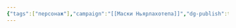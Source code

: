 ```yaml
---
{"tags":["персонаж"],"campaign":"[[Маски Ньярлахотепа]]","dg-publish":true,"aliases":["Августус","Августин Ларкин"],"permalink":"/avgustin/","dgPassFrontmatter":true}
---
```


